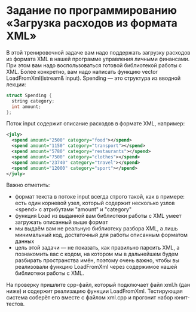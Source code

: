 # Задание по программированию «Загрузка расходов из формата XML»

В этой тренировочной задаче вам надо поддержать загрузку расходов из формата XML в нашей программе управления личными финансами. При этом вам надо воспользоваться готовой библиотекой работы с XML. Более конкретно, вам надо написать функцию vector<Spending> LoadFromXml(istream& input). Spending — это структура из вводной лекции:
```cpp
struct Spending {
  string category;
  int amount;
};
```

Поток input содержит описание расходов в формате XML, например:
```xml
<july>
  <spend amount="2500" category="food"></spend>
  <spend amount="1150" category="transport"></spend>
  <spend amount="5780" category="restaurants"></spend>
  <spend amount="7500" category="clothes"></spend>
  <spend amount="23740" category="travel"></spend>
  <spend amount="12000" category="sport"></spend>
</july>
```

Важно отметить:
- формат текста в потоке input всегда строго такой, как в примере: есть один корневой узел, который содержит несколько узлов \<spend\> с атрибутами "amount" и "category"
- функция Load из выданной вам библиотеки работы с XML умеет загружать описанный выше формат
- мы выдаём вам не реальную библиотеку разбора XML, а лишь минимальный код, достаточный для работы описанным форматом данных
- цель этой задачи — не показать, как правильно парсить XML, а познакомить вас с кодом, на котором мы в дальнейшем будем разбирать пространства имён, поэтому очень важно, чтобы вы реализовали функцию LoadFromXml через содержимое нашей библиотеки работы с XML.

На проверку пришлите cpp-файл, который подключает файл xml.h (дан ниже) и содержит реализацию функции LoadFromXml. Тестирующая система соберёт его вместе с файлом xml.cpp и прогонит набор юнит-тестов.

